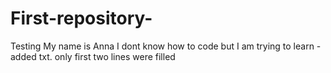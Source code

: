 # First-repository-
Testing 
My name is Anna
I dont know how to code
but I am trying to learn 
-added txt. only first two lines were filled
